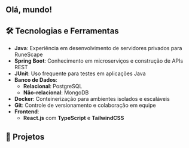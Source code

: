 ## Olá, mundo!

## 🛠️ Tecnologias e Ferramentas

- **Java**: Experiência em desenvolvimento de servidores privados para RuneScape
- **Spring Boot**: Conhecimento em microserviços e construção de APIs REST
- **JUnit**: Uso frequente para testes em aplicações Java
- **Banco de Dados**:
  - **Relacional**: PostgreSQL
  - **Não-relacional**: MongoDB
- **Docker**: Conteinerização para ambientes isolados e escaláveis
- **Git**: Controle de versionamento e colaboração em equipe
- **Frontend**:
  - **React.js** com **TypeScript** e **TailwindCSS**
 
## 🚀 Projetos

<!--
**victorbesseler1/victorbesseler1** is a ✨ _special_ ✨ repository because its `README.md` (this file) appears on your GitHub profile.

Here are some ideas to get you started:

- 🔭 I’m currently working on ...
- 🌱 I’m currently learning ...
- 👯 I’m looking to collaborate on ...
- 🤔 I’m looking for help with ...
- 💬 Ask me about ...
- 📫 How to reach me: ...
- 😄 Pronouns: ...
- ⚡ Fun fact: ...
-->
